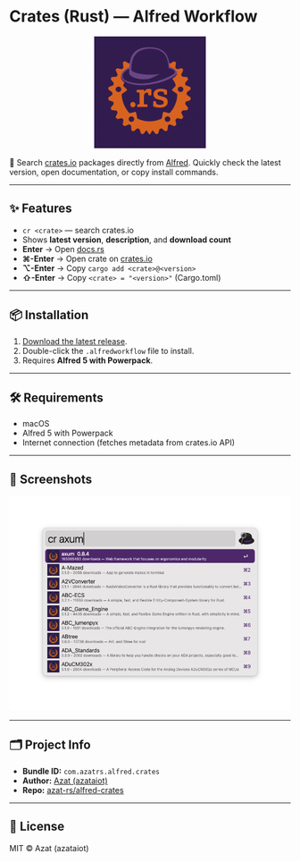 # Crates (Rust) — Alfred Workflow

<p align="center">
  <img src="assets/img/alfred-crates-logo.png" alt="Crates Workflow Logo" width="200">
</p>

🔎 Search [crates.io](https://crates.io) packages directly from [Alfred](https://www.alfredapp.com/).
Quickly check the latest version, open documentation, or copy install commands.

---

## ✨ Features

- `cr <crate>` — search crates.io
- Shows **latest version**, **description**, and **download count**
- **Enter** → Open [docs.rs](https://docs.rs)
- **⌘-Enter** → Open crate on [crates.io](https://crates.io)
- **⌥-Enter** → Copy `cargo add <crate>@<version>`
- **⇧-Enter** → Copy `<crate> = "<version>"` (Cargo.toml)

---

## 📦 Installation

1. [Download the latest release](https://github.com/azat-rs/alfred-crates/releases/latest).
2. Double-click the `.alfredworkflow` file to install.
3. Requires **Alfred 5 with Powerpack**.

---

## 🛠 Requirements

- macOS
- Alfred 5 with Powerpack
- Internet connection (fetches metadata from crates.io API)

---

## 📸 Screenshots

![o1](assets/screenshots/01.png)

---

## 🗂 Project Info

- **Bundle ID:** `com.azatrs.alfred.crates`
- **Author:** [Azat (azataiot)](https://github.com/azataiot)
- **Repo:** [azat-rs/alfred-crates](https://github.com/azat-rs/alfred-crates)

---

## 📄 License

MIT © Azat (azataiot)

